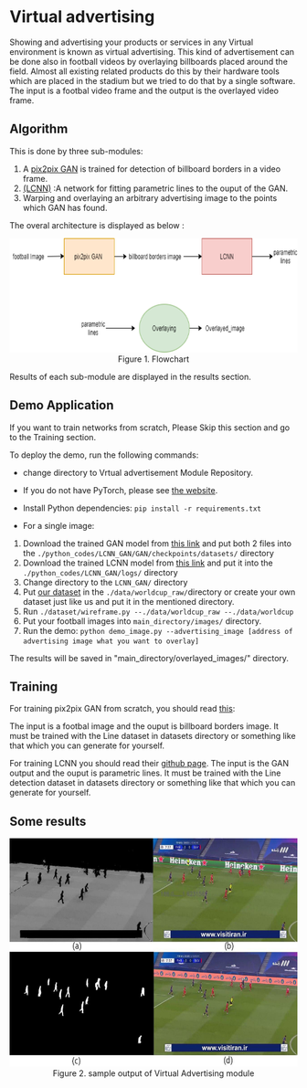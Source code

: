# Virtual advertising

Showing and advertising your products or services in any Virtual environment is known as virtual advertising. This kind of advertisement can be done also in football videos by overlaying billboards placed around the field. Almost all existing related products do this by their hardware tools which are placed in the stadium but we tried to do that by a single software. The input is a footbal video frame and the output is the overlayed video frame.

## Algorithm
This is done by three sub-modules:
1. A [pix2pix GAN](https://arxiv.org/abs/1611.07004) is trained for detection of billboard borders in a video frame.
2. [(LCNN)](https://arxiv.org/abs/1905.03246) :A network for fitting parametric lines to the ouput of the GAN.
3. Warping and overlaying an arbitrary advertising image to the points which GAN has found.

The overal architecture is displayed as below :


<p align="center">
    <img src="./Imgs/Algorithm.png"  width = 700px height = 200px><br/>
	Figure 1. Flowchart 
</p>

Results of each sub-module are displayed in the results section.  



## Demo Application
If you want to train  networks from scratch, Please Skip this section and go to the Training section.

To deploy the demo, run the following commands:
- change directory to  Vrtual advertisement Module Repository.
- If you do not have PyTorch, please see [the website](http://pytorch.org).
- Install Python dependencies: `pip install -r requirements.txt`

- For a single image:
1. Download the trained GAN model from [this link](http://pytorch.org) and put both 2 files into the `./python_codes/LCNN_GAN/GAN/checkpoints/datasets/` directory
2. Download the trained LCNN model from [this link](http://pytorch.org) and put it into the `./python_codes/LCNN_GAN/logs/` directory
3. Change directory to the `LCNN_GAN/` directory 
4. Put [our dataset](http://pytorch.org)  in the `./data/worldcup_raw/`directory or create your own dataset just like us and put it in the mentioned directory.
5. Run `./dataset/wireframe.py --./data/worldcup_raw --./data/worldcup`  
6. Put your football images into `main_directory/images/` directory.
7. Run the demo: `python demo_image.py --advertising_image [address of advertising image what you want to overlay]`

The results will be saved in "main_directory/overlayed_images/" directory.

## Training

For training pix2pix GAN from scratch, you should read [this](https://github.com/phillipi/pix2pix):

The input is a footbal image and the ouput is billboard borders image. It must be trained with the Line dataset in datasets directory  or something like that which you can generate for yourself.

For training LCNN you should read their [github page](https://github.com/zhou13/lcnn).
The input is the GAN output and the ouput is parametric lines. It must be trained with the Line detection dataset in datasets directory  or something like that which you can generate for yourself.



## Some results

<p align="center">
    <img src="../Images/virtual_advertising.jpg" alt="5 Footballinfo Submodules" width = 640px height = 400px><br/>
	Figure 2. sample output of Virtual Advertising module
</p>

